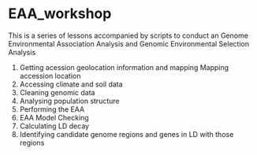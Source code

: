 # EAA_workshop
This is a series of lessons accompanied by scripts to conduct an Genome Environmental Association Analysis and Genomic Environmental Selection Analysis
1) Getting acession geolocation information and mapping Mapping accession location
2) Accessing climate and soil data 
3) Cleaning genomic data
4) Analysing population structure
5) Performing the EAA
6) EAA Model Checking
7) Calculating LD decay
8) Identifying candidate genome regions and genes in LD with those regions
